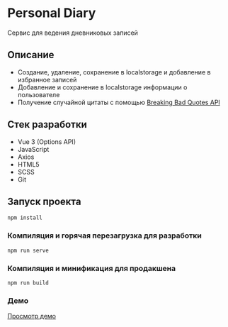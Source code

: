 # Personal Diary
Сервис для ведения дневниковых записей

## Описание
- Создание, удаление, сохранение в localstorage и добавление в избранное записей
- Добавление и сохранение в localstorage информации о пользователе
- Получение случайной цитаты с помощью [Breaking Bad Quotes API](https://breakingbadquotes.xyz/)

## Стек разработки
- Vue 3 (Options API)
- JavaScript
- Axios
- HTML5
- SCSS
- Git

## Запуск проекта
```
npm install
```

### Компиляция и горячая перезагрузка для разработки
```
npm run serve
```

### Компиляция и минификация для продакшена
```
npm run build
```
### Демо
[Просмотр демо](https://personal-diary-pearl.vercel.app/)
